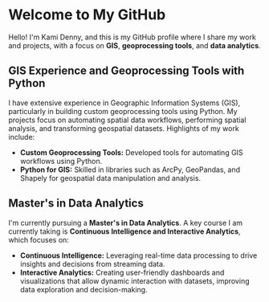 # Welcome to My GitHub

Hello! I'm Kami Denny, and this is my GitHub profile where I share my work and projects, with a focus on **GIS**, **geoprocessing tools**, and **data analytics**.

## GIS Experience and Geoprocessing Tools with Python
I have extensive experience in Geographic Information Systems (GIS), particularly in building custom geoprocessing tools using Python. My projects focus on automating spatial data workflows, performing spatial analysis, and transforming geospatial datasets. Highlights of my work include:

- **Custom Geoprocessing Tools:** Developed tools for automating GIS workflows using Python.
- **Python for GIS:** Skilled in libraries such as ArcPy, GeoPandas, and Shapely for geospatial data manipulation and analysis.

## Master's in Data Analytics
I'm currently pursuing a **Master's in Data Analytics**. A key course I am currently taking is **Continuous Intelligence and Interactive Analytics**, which focuses on:

- **Continuous Intelligence:** Leveraging real-time data processing to drive insights and decisions from streaming data.
- **Interactive Analytics:** Creating user-friendly dashboards and visualizations that allow dynamic interaction with datasets, improving data exploration and decision-making.


